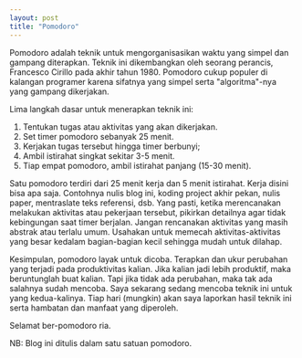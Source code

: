 ```yaml
---
layout: post
title: "Pomodoro"
---
```


Pomodoro adalah teknik untuk mengorganisasikan waktu yang simpel dan
gampang diterapkan. Teknik ini dikembangkan oleh seorang perancis,
Francesco Cirillo pada akhir tahun 1980. Pomodoro cukup populer di
kalangan programer karena sifatnya yang simpel serta "algoritma"-nya
yang gampang dikerjakan.

Lima langkah dasar untuk menerapkan teknik ini:

1. Tentukan tugas atau aktivitas yang akan dikerjakan.
2. Set timer pomodoro sebanyak 25 menit.
3. Kerjakan tugas tersebut hingga timer berbunyi;
4. Ambil istirahat singkat sekitar 3-5 menit.
5. Tiap empat pomodoro, ambil istirahat panjang (15-30 menit).

Satu pomodoro terdiri dari 25 menit kerja dan 5 menit istirahat. Kerja
disini bisa apa saja. Contohnya nulis blog ini, koding project akhir
pekan, nulis paper, mentraslate teks referensi, dsb. Yang pasti,
ketika merencanakan melakukan aktivitas atau pekerjaan tersebut,
pikirkan detailnya agar tidak kebingungan saat timer berjalan. Jangan
rencanakan aktivitas yang masih abstrak atau terlalu umum. Usahakan
untuk memecah aktivitas-aktivitas yang besar kedalam bagian-bagian
kecil sehingga mudah untuk dilahap.

Kesimpulan, pomodoro layak untuk dicoba. Terapkan dan ukur perubahan
yang terjadi pada produktivitas kalian. Jika kalian jadi lebih
produktif, maka beruntunglah buat kalian. Tapi jika tidak ada
perubahan, maka tak ada salahnya sudah mencoba. Saya sekarang sedang
mencoba teknik ini untuk yang kedua-kalinya. Tiap hari (mungkin) akan
saya laporkan hasil teknik ini serta hambatan dan manfaat yang diperoleh.

Selamat ber-pomodoro ria.

NB: Blog ini ditulis dalam satu satuan pomodoro.
